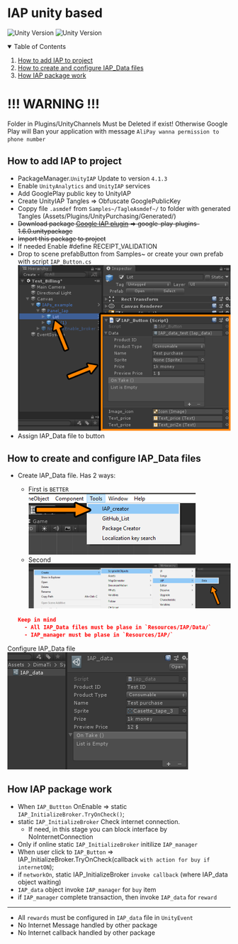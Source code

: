 
# IAP unity based
![Unity Version](https://img.shields.io/badge/Unity-2020.3.25-blue.svg)
![Unity Version](https://img.shields.io/badge/UnityIAP-4.1.3-blue.svg)

<!-- TABLE OF CONTENTS -->
<details open="open">
  <summary>Table of Contents</summary>
  <ol>
    <li><a href="#How-to-add-IAP-to-project">How to add IAP to project</a></li>
    <li><a href="#How-to-create-and-configure-IAP_Data-files">How to create and configure IAP_Data files</a></li>
    <li><a href="#How-IAP-package-work">How IAP package work</a></li> 
  </ol>
</details>

# !!! WARNING !!! 
Folder in Plugins/UnityChannels  Must be Deleted if exist! Otherwise Google Play will Ban your application with message `AliPay wanna permission to phone number`

## How to add IAP to project
* PackageManager.`UnityIAP` Update to version `4.1.3`
* Enable `UnityAnalytics` and `UnityIAP` services
* Add GooglePlay public key to UnityIAP
* Create UnityIAP Tangles => Obfuscate GooglePublicKey
* Coppy file `.asmdef` from `Samples~/TagleAsmdef~/` to folder with generated Tangles (Assets/Plugins/UnityPurchasing/Generated/)
* <s>Download package [Google IAP plugin](https://developer.android.com/google/play/billing/unity#import-plugin) => google-play-plugins-1.6.0.unitypackage</s>
* <s>Import this package to project</s>
* If needed Enable #define RECEIPT_VALIDATION 
* Drop to scene prefabButton from Samples~ or create your own prefab with script `IAP_Button.cs`
![](Images/IAP_button.png)
* Assign IAP_Data file to button



## How to create and configure IAP_Data files
* Create IAP_Data file. Has 2 ways:
  - First is `BETTER` <br /> ![](Images/IAP_ToolsPopup.png)
  - Second <br /> ![](Images/IAP_dataCreationPopup.png)
  
  ```json
  Keep in mind
    - All IAP_Data files must be plase in `Resources/IAP/Data/`
    - IAP_manager must be plase in `Resources/IAP/`
  ```
  
Configure IAP_Data file <br />
![](Images/IAP_dataObject.PNG)

## How IAP package work

* When `IAP_Buttton` OnEnable => static `IAP_InitializeBroker.TryOnCheck()`;
* static `IAP_InitializeBroker` Check internet connection.
  - If need, in this stage you can block interface by NoInternetConnection
* Only if online static `IAP_InitializeBroker` initilize `IAP_manager`
* When user click to `IAP_Button` =>  IAP_InitializeBroker.TryOnCheck(callback `with action for buy if internetON`);
* if `networkOn`, static IAP_InitializeBroker `invoke callback` (where IAP_data object waiting)
* `IAP_data` object invoke `IAP_manager` for `buy` item
* if `IAP_manager` complete transaction, then invoke `IAP_data` for `reward`

----
* All `rewards` must be configured in `IAP_data` file in `UnityEvent`
* No Internet Message handled by other package
* No Internet callback handled by other package
